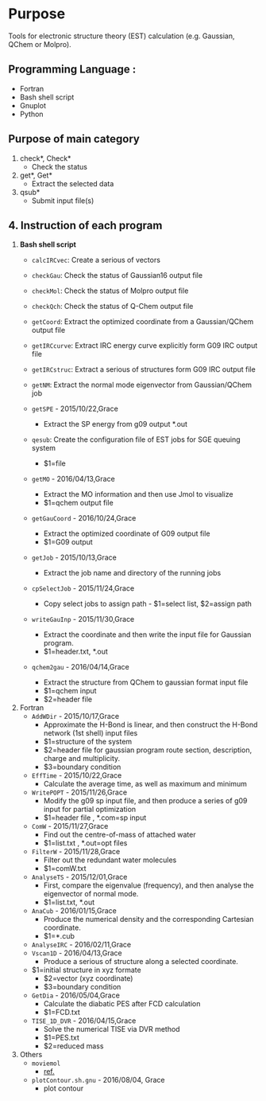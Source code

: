 # Purpose
   Tools for electronic structure theory (EST) calculation (e.g. Gaussian, QChem or Molpro). 
   
## Programming Language : 
- Fortran
- Bash shell script
- Gnuplot
- Python
<!-- - Matlab -->

<!-- ## 2. File name: 

### Single programming language:
1. Bash shell script: start from lowercase, ex. check*,get*
2. Fortran: start from capital, ex. Get*
3. Gnuplot: ex. *.gnu (header: #!/usr/bin/gnuplot -persist)
4. Python: ex. *.py (header: #!/usr/bin/env python)
5. Matlab: ex. *.m (use command line without x-window: $ matlab -nodisplay)

- Mixed programming language
1. Bash shell + Gnuplot : *.sh.gnu
2. Bash shell + Python: *.sh.py -->

## Purpose of main category
1. check*, Check* 
   - Check the status
2. get*, Get*
   - Extract the selected data
3. qsub*
   - Submit input file(s)

## 4. Instruction of each program
1. **Bash shell script**
   - `calcIRCvec`: Create a serious of vectors
   - `checkGau`: Check the status of Gaussian16 output file
   - `checkMol`: Check the status of Molpro output file
   - `checkQch`: Check the status of Q-Chem output file
   - `getCoord`: Extract the optimized coordinate from a Gaussian/QChem output file 
   - `getIRCcurve`: Extract IRC energy curve explicitly form G09 IRC output file
   - `getIRCstruc`: Extract a serious of structures form G09 IRC output file
   - `getNM`: Extract the normal mode eigenvector	from Gaussian/QChem job	
   
   - `getSPE` - 2015/10/22,Grace
	   - Extract the SP energy from g09 output *.out
   - `qesub`: Create the configuration file of EST jobs for SGE queuing system 
      - $1=file
   - `getMO` - 2016/04/13,Grace
      - Extract the MO information and then use Jmol to visualize
      - $1=qchem output file
	- `getGauCoord` - 2016/10/24,Grace
		- Extract the optimized coordinate of G09 output file
		- $1=G09 output
	- `getJob` - 2015/10/13,Grace
		- Extract the job name and directory of the running jobs
	- `cpSelectJob` - 2015/11/24,Grace
		- Copy select jobs to assign path         - $1=select list, $2=assign path
   - `writeGauInp` - 2015/11/30,Grace
		- Extract the coordinate and then write the input file for Gaussian program.
      - $1=header.txt, *.out
   - `qchem2gau` - 2016/04/14,Grace
      - Extract the structure from QChem to gaussian format input file              
      - $1=qchem input
      - $2=header file
2. Fortran
   - `AddWDir` - 2015/10/17,Grace
      - Approximate the H-Bond is linear, and then construct the H-Bond network (1st shell) input files	
      - $1=structure of the system
      - $2=header file for gaussian program route section, description, charge and multiplicity.
      - $3=boundary condition
   - `EffTime` - 2015/10/22,Grace
      - Calculate the average time, as well as maximum and minimum
   - `WritePOPT` - 2015/11/26,Grace
      - Modify the g09 sp input file, and then produce a series of g09 input for partial optimization
      - $1=header file , *.com=sp input
   - `ComW` - 2015/11/27,Grace
      - Find out the centre-of-mass of attached water       
      - $1=list.txt , *.out=opt files
   - `FilterW` - 2015/11/28,Grace
      - Filter out the redundant water molecules
      - $1=comW.txt
   - `AnalyseTS` - 2015/12/01,Grace
     - First, compare the eigenvalue (frequency), and then analyse the eigenvector of normal mode.
      - $1=list.txt, *.out
   - `AnaCub` - 2016/01/15,Grace
     - Produce the numerical density and the corresponding Cartesian coordinate.
      - $1=*.cub
   - `AnalyseIRC` - 2016/02/11,Grace
   - `Vscan1D` - 2016/04/13,Grace
     - Produce a serious of structure along a selected coordinate.
   	- $1=initial structure in xyz formate
      - $2=vector (xyz coordinate)
      - $3=boundary condition	
   - `GetDia` - 2016/05/04,Grace
     - Calculate the diabatic PES after FCD calculation
     - $1=FCD.txt
   - `TISE_1D_DVR` - 2016/04/15,Grace
		- Solve the numerical TISE via DVR method
		- $1=PES.txt
		- $2=reduced mass
1. Others
   - `moviemol` 
     - [ref.](http://www.ifm.liu.se/compchem/moviemol/moviemol.html)
   - `plotContour.sh.gnu` - 2016/08/04, Grace
     - plot contour

<!-- ---
## History:
- 2015/10/13, Grace, 1st. ver.			
- 2016/11/04, Grace, 2nd. ver.									
- 2016/11/04, Grace, 2nd. ver.									 -->
